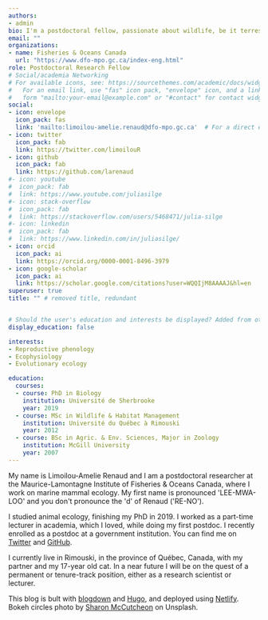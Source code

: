```yaml
---
authors:
- admin
bio: I'm a postdoctoral fellow, passionate about wildlife, be it terrestrial or marine.
email: ""
organizations:
- name: Fisheries & Oceans Canada
  url: "https://www.dfo-mpo.gc.ca/index-eng.html"
role: Postdoctoral Research Fellow
# Social/academia Networking
# For available icons, see: https://sourcethemes.com/academic/docs/widgets/#icons
#   For an email link, use "fas" icon pack, "envelope" icon, and a link in the
#   form "mailto:your-email@example.com" or "#contact" for contact widget.
social:
- icon: envelope
  icon_pack: fas
  link: 'mailto:limoilou-amelie.renaud@dfo-mpo.gc.ca'  # For a direct email link, use "mailto:test@example.org".
- icon: twitter
  icon_pack: fab
  link: https://twitter.com/limoilouR
- icon: github
  icon_pack: fab
  link: https://github.com/larenaud
#- icon: youtube
#  icon_pack: fab
#  link: https://www.youtube.com/juliasilge
#- icon: stack-overflow
#  icon_pack: fab
#  link: https://stackoverflow.com/users/5468471/julia-silge
#- icon: linkedin
#  icon_pack: fab
#  link: https://www.linkedin.com/in/juliasilge/
- icon: orcid
  icon_pack: ai
  link: https://orcid.org/0000-0001-8496-3979
- icon: google-scholar
  icon_pack: ai
  link: https://scholar.google.com/citations?user=WQQIjM8AAAAJ&hl=en
superuser: true
title: "" # removed title, redundant


# Should the user's education and interests be displayed? Added from other theme
display_education: false

interests:
- Reproductive phenology
- Ecophysiology
- Evolutionary ecology

education:
  courses:
  - course: PhD in Biology 
    institution: Université de Sherbrooke
    year: 2019
  - course: MSc in Wildlife & Habitat Management
    institution: Université du Québec à Rimouski 
    year: 2012
  - course: BSc in Agric. & Env. Sciences, Major in Zoology
    institution: McGill University
    year: 2007
---
```


My name is Limoilou-Amelie Renaud and I am a postdoctoral researcher at the Maurice-Lamontagne Institute of Fisheries & Oceans Canada, where I work on marine mammal ecology. My first name is pronounced 'LEE-MWA-LOO' and you don't pronounce the 'd' of Renaud ('RE-NO').

I studied animal ecology, finishing my PhD in 2019. I worked as a part-time lecturer in academia, which I loved, while doing my first postdoc. I recently enrolled as a postdoc at a government institution. You can find me on [Twitter](https://twitter.com/LimoilouR) and [GitHub](https://github.com/larenaud).

I currently live in Rimouski, in the province of Québec, Canada, with my partner and my 17-year old cat. In a near future I will be on the quest of a permanent or tenure-track position, either as a research scientist or lecturer.

This blog is bult with [blogdown](https://github.com/rstudio/blogdown) and [Hugo](https://gohugo.io/), and deployed using [Netlify](https://www.netlify.com/). Bokeh circles photo by [Sharon McCutcheon](https://unsplash.com/photos/62vi3TG5EDg) on Unsplash.
